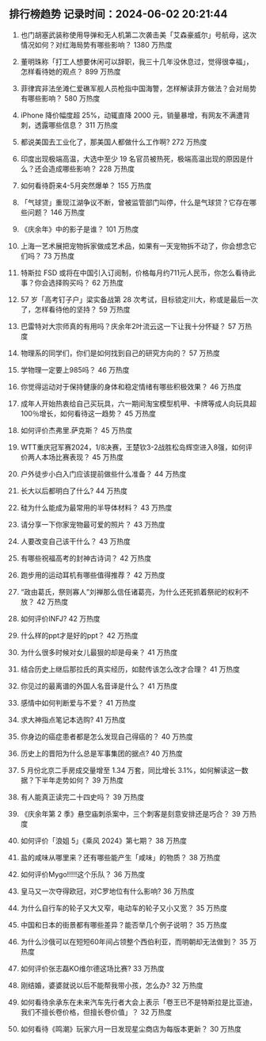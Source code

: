 
## 排行榜趋势 记录时间：2024-06-02 20:21:44
  
  1. 也门胡塞武装称使用导弹和无人机第二次袭击美「艾森豪威尔」号航母，这次情况如何？对红海局势有哪些影响？ 1380 万热度
    
  2. 董明珠称「打工人想要休闲可以辞职，我三十几年没休息过，觉得很幸福」，怎样看待她的观点？ 899 万热度
    
  3. 菲律宾非法坐滩仁爱礁军舰人员枪指中国海警，怎样解读菲方做法？会对局势有哪些影响？ 580 万热度
    
  4. iPhone 降价幅度超 25%，动辄直降 2000 元，销量暴增，有网友不满遭背刺，透露哪些信息？ 311 万热度
    
  5. 都说美国去工业化了，那美国人都做什么工作啊? 272 万热度
    
  6. 印度出现极端高温，大选中至少 19 名官员被热死，极端高温出现的原因是什么？还会造成哪些影响？ 228 万热度
    
  7. 如何看待蔚来4-5月突然爆单？ 155 万热度
    
  8. 「气球贷」重现江湖争议不断，曾被监管部门叫停，什么是气球贷？它存在哪些问题？ 146 万热度
    
  9. 《庆余年》中的影子是谁？ 101 万热度
    
  10. 上海一艺术展把宠物拆家做成艺术品，如果有一天宠物拆不动了，你会想念它们吗？ 73 万热度
    
  11. 特斯拉 FSD 或将在中国引入订阅制，价格每月约711元人民币，你怎么看待此事？你会选择购买吗？ 62 万热度
    
  12. 57 岁「高考钉子户」梁实备战第 28 次考试，目标锁定川大，称或是最后一次了，怎样看待他的坚持？ 59 万热度
    
  13. 巴雷特对大宗师真的有用吗？庆余年2叶流云这一下让我十分怀疑？ 57 万热度
    
  14. 物理系的同学们，你们是如何找到自己的研究方向的？ 57 万热度
    
  15. 学物理一定要上985吗？ 46 万热度
    
  16. 你觉得运动对于保持健康的身体和稳定情绪有哪些积极效果？ 46 万热度
    
  17. 成年人开始热衷给自己买玩具，六一期间淘宝模型机甲、卡牌等成人向玩具超100％增长，如何看待这一趋势？ 45 万热度
    
  18. 如何评价杰弗里.萨克斯？ 45 万热度
    
  19. WTT重庆冠军赛2024，1/8决赛，王楚钦3-2战胜松岛辉空进入8强，如何评价两人本场比赛表现？ 45 万热度
    
  20. 户外徒步小白入门应该提前做些什么准备？ 44 万热度
    
  21. 长大以后都明白了什么? 44 万热度
    
  22. 硅为什么能成为最常用的半导体材料？ 43 万热度
    
  23. 请分享一下你家宠物最可爱的照片？ 43 万热度
    
  24. 人要改变自己该干什么？ 43 万热度
    
  25. 有哪些祝福高考的封神古诗词？ 42 万热度
    
  26. 跑步用的运动耳机有哪些值得推荐？ 42 万热度
    
  27. “政由葛氏，祭则寡人”刘禅那么信任诸葛亮，为什么还死抓着祭祀的权利不放？ 42 万热度
    
  28. 如何评价INFJ? 42 万热度
    
  29. 什么样的ppt才是好的ppt？ 42 万热度
    
  30. 为什么很多时候对女儿最狠的却是母亲？ 41 万热度
    
  31. 结合历史上继后那拉氏的真实经历，如懿传该怎么改才合理？ 41 万热度
    
  32. 你见过的最离谱的外国人名音译是什么？ 41 万热度
    
  33. 感情中如何判断爱与不爱？ 41 万热度
    
  34. 求大神指点笔记本选购? 41 万热度
    
  35. 你身边的癌症患者都是怎么发现自己得癌的？ 40 万热度
    
  36. 历史上的晋阳为什么总是军事集团的据点? 40 万热度
    
  37. 5 月份北京二手房成交量增至 1.34 万套，同比增长 3.1%，如何解读这一数据？下半年走势如何？ 39 万热度
    
  38. 有人能真正读完二十四史吗？ 39 万热度
    
  39. 《庆余年第 2 季》悬空庙刺杀案中，三个刺客是刻意安排还是巧合？ 39 万热度
    
  40. 如何评价「浪姐 5」《乘风 2024》第七期？ 38 万热度
    
  41. 盐的咸味从哪里来？还有哪些能产生「咸味」的物质？ 38 万热度
    
  42. 如何评价Mygo!!!!!这个乐队？ 36 万热度
    
  43. 皇马又一次夺得欧冠，对C罗地位有什么影响? 36 万热度
    
  44. 为什么自行车的轮子又大又窄，电动车的轮子又小又宽？ 35 万热度
    
  45. 中国和日本的街景都有哪些差异？能否举几个例子说明？ 35 万热度
    
  46. 为什么沙俄可以在短短60年间占领整个西伯利亚，而明朝却无法做到？ 35 万热度
    
  47. 如何评价张志磊KO维尔德这场比赛? 33 万热度
    
  48. 刚结婚，婆婆就说以后不能帮我带小孩，怎么办? 32 万热度
    
  49. 如何看待余承东在未来汽车先行者大会上表示「卷王已不是特斯拉是比亚迪，我们不擅长卷价格，但擅长卷价值」？ 32 万热度
    
  50. 如何看待《鸣潮》玩家六月一日发现星尘商店为每版本更新？ 30 万热度
    